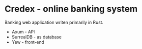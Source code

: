 # Credex - online banking system

Banking web application writen primarily in Rust.
<ul>
    <li> Axum - API
    <li> SurrealDB - as database
    <li> Yew - front-end